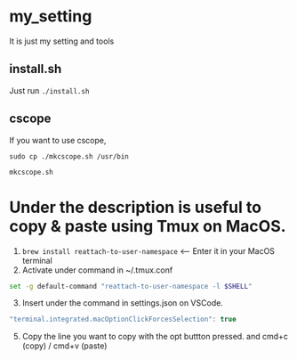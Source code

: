 # my_setting
It is just my setting and tools

## install.sh
Just run `./install.sh`

## cscope
If you want to use cscope,
```console
sudo cp ./mkcscope.sh /usr/bin

mkcscope.sh
```

# Under the description is useful to copy & paste using Tmux on MacOS.
1. `brew install reattach-to-user-namespace`        <-- Enter it in your MacOS terminal
2. Activate under command in ~/.tmux.conf
```bash
set -g default-command "reattach-to-user-namespace -l $SHELL"
```
3. Insert under the command in settings.json on VSCode.
```js
"terminal.integrated.macOptionClickForcesSelection": true
```

5. Copy the line you want to copy with the opt buttton pressed. and cmd+c (copy) / cmd+v (paste)
